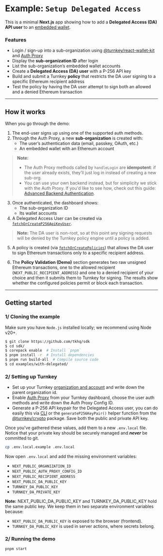 # Example: `Setup Delegated Access`

This is a minimal **Next.js** app showing how to add a **Delegated Access (DA) API user** to an [embedded wallet](https://docs.turnkey.com/sdks/react/getting-started).

### Features

- Login / sign-up into a sub-organization using [@turnkey/react-wallet-kit](https://www.npmjs.com/package/@turnkey/react-wallet-kit) and [Auth Proxy](https://docs.turnkey.com/sdks/react/getting-started#:~:text=1-,Enable%20Auth%20Proxy,-Navigate%20to%20the)
- Display the **sub-organization ID** after login
- List the sub-organization’s embedded wallet accounts
- Create a **Delegated Access (DA) user** with a P-256 API key
- Build and submit a Turnkey **policy** that restricts the DA user signing to a specific Ethereum recipient address
- Test the policy by having the DA user attempt to sign both an allowed and a denied Ethereum transaction

---

## How it works

When you go through the demo:

1. The end-user signs up using one of the supported auth methods.
2. Through the Auth Proxy, a new **sub-organization** is created with:
   - The user’s authentication data (email, passkey, OAuth, etc.)
   - An embedded wallet with an Ethereum account

> **Note:**
>
> - The Auth Proxy methods called by `handleLogin` are **idempotent**: if the user already exists, they’ll just log in instead of creating a new sub-org.
> - You can use your own backend instead, but for simplicity we stick with the Auth Proxy. If you'd like to see how, check out this guide: [Advanced Backend Authentication](https://docs.turnkey.com/sdks/react/advanced-backend-authentication).

3. Once authenticated, the dashboard shows:
   - The sub-organization ID
   - Its wallet accounts
4. A Delegated Access User can be created via [`fetchOrCreateP256ApiKeyUser`](https://docs.turnkey.com/generated-docs/formatted/react-wallet-kit/client-context-type-fetch-or-create-p256-api-key-user).

> **Note:** The DA user is non-root, so at this point any signing requests will be denied by the Turnkey policy engine until a policy is added.

5. A policy is created (via [`fetchOrCreatePolicies`](https://docs.turnkey.com/generated-docs/formatted/react-wallet-kit/client-context-type-fetch-or-create-policies)) that allows the DA user to sign Ethereum transactions only to a specific recipient address.

6. The **Policy Validation (Demo)** section generates two raw unsigned Ethereum transactions, one to the allowed recipient (`NEXT_PUBLIC_RECIPIENT_ADDRESS`) and one to a denied recipient of your choice and then it submits them to Turnkey for signing. The results show whether the configured policies permit or block each transaction.

---

## Getting started

### 1/ Cloning the example

Make sure you have `Node.js` installed locally; we recommend using Node v20+.

```bash
$ git clone https://github.com/tkhq/sdk
$ cd sdk/
$ corepack enable  # Install `pnpm`
$ pnpm install -r  # Install dependencies
$ pnpm run build-all  # Compile source code
$ cd examples/with-delegated/
```

### 2/ Setting up Turnkey

- Set up your Turnkey [organization and account](https://docs.turnkey.com/getting-started/quickstart#create-an-account) and write down the parent organization id.
- Enable [Auth Proxy](https://app.turnkey.com/dashboard/walletKit) from your Turnkey dashboard, choose the user auth methods and write down the Auth Proxy Config ID.
- Generate a P-256 API keypair for the Delegated Access user, you can do easily this via [CLI](https://docs.turnkey.com/sdks/cli#generate-an-api-key%E2%80%8B) or the `generateP256KeyPair()` helper function from the [@turnkey/crypto](https://github.com/tkhq/sdk/tree/main/packages/crypto) package. Save both the public and private API key.

Once you've gathered these values, add them to a new `.env.local` file. Notice that your private key should be securely managed and **_never_** be committed to git.

```bash
cp .env.local.example .env.local
```

Now open `.env.local` and add the missing environment variables:

- `NEXT_PUBLIC_ORGANIZATION_ID`
- `NEXT_PUBLIC_AUTH_PROXY_CONFIG_ID`
- `NEXT_PUBLIC_RECIPIENT_ADDRESS`
- `NEXT_PUBLIC_DA_PUBLIC_KEY`
- `TURNKEY_DA_PUBLIC_KEY`
- `TURNKEY_DA_PRIVATE_KEY`

**Note:** NEXT_PUBLIC_DA_PUBLIC_KEY and TURNKEY_DA_PUBLIC_KEY hold the same public key. We keep them in two separate environment variables because:

- `NEXT_PUBLIC_DA_PUBLIC_KEY` is exposed to the browser (frontend).
- `TURNKEY_DA_PUBLIC_KEY` is used in server actions, where secrets belong.

### 2/ Running the demo

```bash
pnpm start
```
